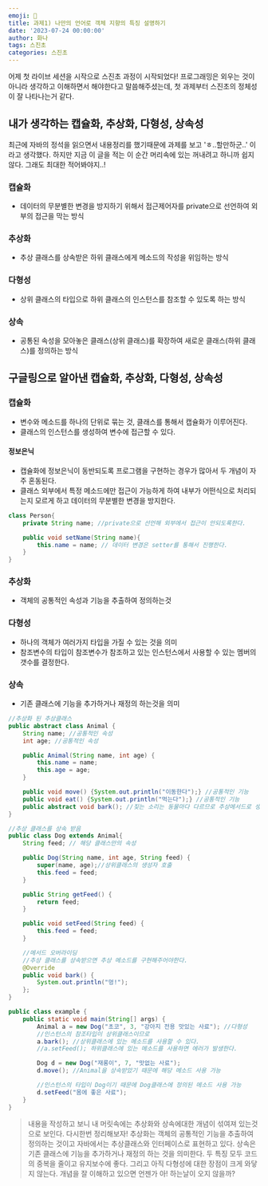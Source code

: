 ```yaml
---
emoji: 🐢
title: 과제1) 나만의 언어로 객체 지향의 특징 설명하기
date: '2023-07-24 00:00:00'
author: 화나
tags: 스진초
categories: 스진초
---
```


어제 첫 라이브 세션을 시작으로 스진초 과정이 시작되었다!
프로그래밍은 외우는 것이 아니라 생각하고 이해하면서 해야한다고 말씀해주셨는데, 첫 과제부터 스진초의 정체성이 잘 나타나는거 같다.

## 내가 생각하는 캡슐화, 추상화, 다형성, 상속성

최근에 자바의 정석을 읽으면서 내용정리를 했기때문에 과제를 보고 'ㅎ..할만하군..' 이라고 생각했다. 하지만 지금 이 글을 적는 이 순간 머리속에 있는 꺼내려고 하니까 쉽지않다. 그래도 최대한 적어봐야지..!

### 캡슐화

- 데이터의 무분별한 변경을 방지하기 위해서 접근제어자를 private으로 선언하여 외부의 접근을 막는 방식

### 추상화

- 추상 클래스를 상속받은 하위 클래스에게 메소드의 작성을 위임하는 방식

### 다형성

- 상위 클래스의 타입으로 하위 클래스의 인스턴스를 참조할 수 있도록 하는 방식

### 상속

- 공통된 속성을 모아놓은 클래스(상위 클래스)를 확장하여 새로운 클래스(하위 클래스)를 정의하는 방식

## 구글링으로 알아낸 캡슐화, 추상화, 다형성, 상속성

### 캡슐화

- 변수와 메소드를 하나의 단위로 묶는 것, 클래스를 통해서 캡슐화가 이루어진다.
- 클래스의 인스턴스를 생성하여 변수에 접근할 수 있다.

#### 정보은닉

- 캡슐화에 정보은닉이 동반되도록 프로그램을 구현하는 경우가 많아서 두 개념이 자주 혼동된다.
- 클래스 외부에서 특정 메소드에만 접근이 가능하게 하여 내부가 어떤식으로 처리되는지 모르게 하고 데이터의 무분별한 변경을 방지한다.

```java
class Person{
	private String name; //private으로 선언해 외부에서 접근이 안되도록한다.

	public void setName(String name){
		this.name = name; // 데이터 변경은 setter를 통해서 진행한다.
	}
}
```

### 추상화

- 객체의 공통적인 속성과 기능을 추출하여 정의하는것

### 다형성

- 하나의 객체가 여러가지 타입을 가질 수 있는 것을 의미
- 참조변수의 타입이 참조변수가 참조하고 있는 인스턴스에서 사용할 수 있는 멤버의 갯수를 결정한다.

### 상속

- 기존 클래스에 기능을 추가하거나 재정의 하는것을 의미

```java
//추상화 된 추상클래스
public abstract class Animal {
    String name; //공통적인 속성
    int age; //공통적인 속성

    public Animal(String name, int age) {
        this.name = name;
        this.age = age;
    }

	public void move() {System.out.println("이동한다");} //공통적인 기능
    public void eat() {System.out.println("먹는다");} //공통적인 기능
    public abstract void bark(); //짖는 소리는 동물마다 다르므로 추상메서드로 생성
}

//추상 클래스를 상속 받음
public class Dog extends Animal{
	String feed; // 해당 클래스만의 속성

    public Dog(String name, int age, String feed) {
        super(name, age);//상위클래스의 생성자 호출
        this.feed = feed;
    }

    public String getFeed() {
        return feed;
    }

    public void setFeed(String feed) {
        this.feed = feed;
    }

	//메서드 오버라이딩
	//추상 클래스를 상속받으면 추상 메소드를 구현해주어야한다.
    @Override
    public void bark() {
        System.out.println("멍!");
    };
}

public class example {
    public static void main(String[] args) {
        Animal a = new Dog("초코", 3, "강아지 전용 맛있는 사료"); //다형성
		//인스턴스의 참조타입이 상위클래스이므로
        a.bark(); //상위클래스에 있는 메소드를 사용할 수 있다.
        //a.setFeed(); 하위클래스에 있는 메소드를 사용하면 에러가 발생한다.

		Dog d = new Dog("재롱이", 7, "맛없는 사료");
        d.move(); //Animal을 상속받았기 때문에 해당 메소드 사용 가능

		//인스턴스의 타입이 Dog이기 때문에 Dog클래스에 정의된 메소드 사용 가능
        d.setFeed("몸에 좋은 사료");
    }
}
```

> 내용을 작성하고 보니 내 머릿속에는 추상화와 상속에대한 개념이 섞여져 있는것으로 보인다. 다시한번 정리해보자! 추상화는 객체의 공통적인 기능을 추출하여 정의하는 것이고 자바에서는 추상클래스와 인터페이스로 표현하고 있다. 상속은 기존 클래스에 기능을 추가하거나 재정의 하는 것을 의미한다. 두 특징 모두 코드의 중복을 줄이고 유지보수에 좋다. 그리고 아직 다형성에 대한 장점이 크게 와닿지 않는다. 개념을 잘 이해하고 있으면 언젠가 아! 하는날이 오지 않을까?

```toc

```
